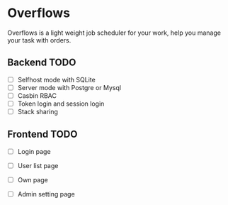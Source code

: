 # Overflows

Overflows is a light weight job scheduler for your work, help you manage your task with orders.



## Backend TODO

- [ ] Selfhost mode with SQLite
- [ ] Server mode with Postgre or Mysql
- [ ] Casbin RBAC
- [ ] Token login and session login
- [ ] Stack sharing

## Frontend TODO

- [ ] Login page
- [ ] User list page
- [ ] Own page
- [ ] Admin setting page

